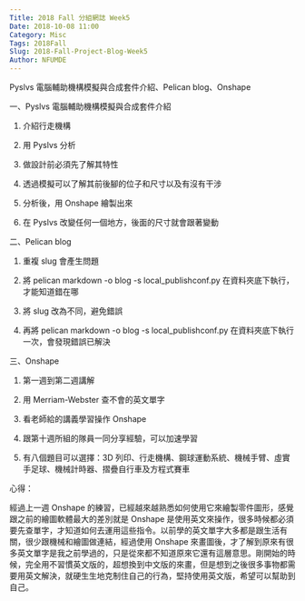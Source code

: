 ```yaml
---
Title: 2018 Fall 分組網誌 Week5
Date: 2018-10-08 11:00
Category: Misc
Tags: 2018Fall
Slug: 2018-Fall-Project-Blog-Week5
Author: NFUMDE
---
```


Pyslvs 電腦輔助機構模擬與合成套件介紹、Pelican blog、Onshape

<!-- PELICAN_END_SUMMARY -->

一、Pyslvs 電腦輔助機構模擬與合成套件介紹

1. 介紹行走機構

2. 用 Pyslvs 分析

3. 做設計前必須先了解其特性

4. 透過模擬可以了解其前後腳的位子和尺寸以及有沒有干涉

5. 分析後，用 Onshape 繪製出來

6. 在 Pyslvs 改變任何一個地方，後面的尺寸就會跟著變動

二、Pelican blog

1. 重複 slug 會產生問題

2. 將 pelican markdown -o blog -s local_publishconf.py 在資料夾底下執行，才能知道錯在哪

3. 將 slug 改為不同，避免錯誤

4. 再將 pelican markdown -o blog -s local_publishconf.py 在資料夾底下執行一次，會發現錯誤已解決

三、Onshape

1. 第一週到第二週講解

2. 用 Merriam-Webster 查不會的英文單字

3. 看老師給的講義學習操作 Onshape

4. 跟第十週所組的隊員一同分享經驗，可以加速學習

5. 有八個題目可以選擇：3D 列印、行走機構、鋼球運動系統、機械手臂、虛實手足球、機械計時器、摺疊自行車及方程式賽車

心得：

經過上一週 Onshape 的練習，已經越來越熟悉如何使用它來繪製零件圖形，感覺跟之前的繪圖軟體最大的差別就是 Onshape 是使用英文來操作，很多時候都必須要先查單字，才知道如何去運用這些指令。以前學的英文單字大多都是跟生活有關，很少跟機械和繪圖做連結，經過使用 Onshape 來畫圖後，才了解到原來有很多英文單字是我之前學過的，只是從來都不知道原來它還有這層意思。剛開始的時候，完全用不習慣英文版的，超想換到中文版的來畫，但是想到之後很多事物都需要用英文解決，就硬生生地克制住自己的行為，堅持使用英文版，希望可以幫助到自己。